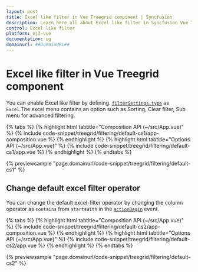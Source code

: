 ```yaml
---
layout: post
title: Excel like filter in Vue Treegrid component | Syncfusion
description: Learn here all about Excel like filter in Syncfusion Vue Treegrid component of Syncfusion Essential JS 2 and more.
control: Excel like filter 
platform: ej2-vue
documentation: ug
domainurl: ##DomainURL##
---
```


# Excel like filter in Vue Treegrid component

You can enable Excel like filter by defining. [`filterSettings.type`](https://ej2.syncfusion.com/vue/documentation/api/treegrid/filterSettingsModel/#type) as `Excel`.The excel menu contains an option such as Sorting, Clear filter, Sub menu for advanced filtering.

{% tabs %}
{% highlight html tabtitle="Composition API (~/src/App.vue)" %}
{% include code-snippet/treegrid/filtering/default-cs1/app-composition.vue %}
{% endhighlight %}
{% highlight html tabtitle="Options API (~/src/App.vue)" %}
{% include code-snippet/treegrid/filtering/default-cs1/app.vue %}
{% endhighlight %}
{% endtabs %}
        
{% previewsample "page.domainurl/code-snippet/treegrid/filtering/default-cs1" %}

## Change default excel filter operator

You can change the default excel-filter operator by changing the column operator as `contains` from `startsWith` in the [`actionBegin`](https://ej2.syncfusion.com/vue/documentation/api/treegrid#actionbegin) event.

{% tabs %}
{% highlight html tabtitle="Composition API (~/src/App.vue)" %}
{% include code-snippet/treegrid/filtering/default-cs2/app-composition.vue %}
{% endhighlight %}
{% highlight html tabtitle="Options API (~/src/App.vue)" %}
{% include code-snippet/treegrid/filtering/default-cs2/app.vue %}
{% endhighlight %}
{% endtabs %}
        
{% previewsample "page.domainurl/code-snippet/treegrid/filtering/default-cs2" %}